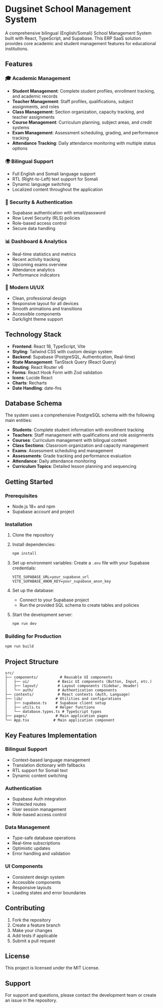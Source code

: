 # Dugsinet School Management System

A comprehensive bilingual (English/Somali) School Management System built with React, TypeScript, and Supabase. This ERP SaaS solution provides core academic and student management features for educational institutions.

## Features

### 🎓 Academic Management
- **Student Management**: Complete student profiles, enrollment tracking, and academic records
- **Teacher Management**: Staff profiles, qualifications, subject assignments, and roles
- **Class Management**: Section organization, capacity tracking, and teacher assignments
- **Course Management**: Curriculum planning, subject areas, and credit systems
- **Exam Management**: Assessment scheduling, grading, and performance tracking
- **Attendance Tracking**: Daily attendance monitoring with multiple status options

### 🌍 Bilingual Support
- Full English and Somali language support
- RTL (Right-to-Left) text support for Somali
- Dynamic language switching
- Localized content throughout the application

### 🔐 Security & Authentication
- Supabase authentication with email/password
- Row Level Security (RLS) policies
- Role-based access control
- Secure data handling

### 📊 Dashboard & Analytics
- Real-time statistics and metrics
- Recent activity tracking
- Upcoming exams overview
- Attendance analytics
- Performance indicators

### 🎨 Modern UI/UX
- Clean, professional design
- Responsive layout for all devices
- Smooth animations and transitions
- Accessible components
- Dark/light theme support

## Technology Stack

- **Frontend**: React 18, TypeScript, Vite
- **Styling**: Tailwind CSS with custom design system
- **Backend**: Supabase (PostgreSQL, Authentication, Real-time)
- **State Management**: TanStack Query (React Query)
- **Routing**: React Router v6
- **Forms**: React Hook Form with Zod validation
- **Icons**: Lucide React
- **Charts**: Recharts
- **Date Handling**: date-fns

## Database Schema

The system uses a comprehensive PostgreSQL schema with the following main entities:

- **Students**: Complete student information with enrollment tracking
- **Teachers**: Staff management with qualifications and role assignments
- **Courses**: Curriculum management with bilingual content
- **Class Sections**: Classroom organization and capacity management
- **Exams**: Assessment scheduling and management
- **Assessments**: Grade tracking and performance evaluation
- **Attendance**: Daily attendance monitoring
- **Curriculum Topics**: Detailed lesson planning and sequencing

## Getting Started

### Prerequisites

- Node.js 18+ and npm
- Supabase account and project

### Installation

1. Clone the repository
2. Install dependencies:
   ```bash
   npm install
   ```

3. Set up environment variables:
   Create a `.env` file with your Supabase credentials:
   ```
   VITE_SUPABASE_URL=your_supabase_url
   VITE_SUPABASE_ANON_KEY=your_supabase_anon_key
   ```

4. Set up the database:
   - Connect to your Supabase project
   - Run the provided SQL schema to create tables and policies

5. Start the development server:
   ```bash
   npm run dev
   ```

### Building for Production

```bash
npm run build
```

## Project Structure

```
src/
├── components/          # Reusable UI components
│   ├── ui/             # Basic UI components (Button, Input, etc.)
│   ├── layout/         # Layout components (Sidebar, Header)
│   └── auth/           # Authentication components
├── contexts/           # React contexts (Auth, Language)
├── lib/               # Utilities and configurations
│   ├── supabase.ts    # Supabase client setup
│   ├── utils.ts       # Helper functions
│   └── database.types.ts # TypeScript types
├── pages/             # Main application pages
└── App.tsx           # Main application component
```

## Key Features Implementation

### Bilingual Support
- Context-based language management
- Translation dictionary with fallbacks
- RTL support for Somali text
- Dynamic content switching

### Authentication
- Supabase Auth integration
- Protected routes
- User session management
- Role-based access control

### Data Management
- Type-safe database operations
- Real-time subscriptions
- Optimistic updates
- Error handling and validation

### UI Components
- Consistent design system
- Accessible components
- Responsive layouts
- Loading states and error boundaries

## Contributing

1. Fork the repository
2. Create a feature branch
3. Make your changes
4. Add tests if applicable
5. Submit a pull request

## License

This project is licensed under the MIT License.

## Support

For support and questions, please contact the development team or create an issue in the repository.